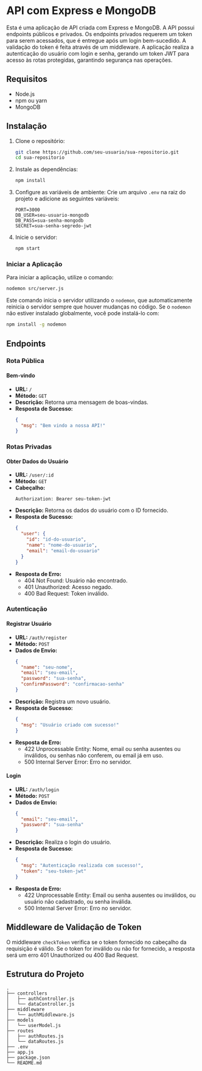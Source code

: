 # API com Express e MongoDB

Esta é uma aplicação de API criada com Express e MongoDB. A API possui endpoints públicos e privados. Os endpoints privados requerem um token para serem acessados, que é entregue após um login bem-sucedido. A validação do token é feita através de um middleware. A aplicação realiza a autenticação do usuário com login e senha, gerando um token JWT para acesso às rotas protegidas, garantindo segurança nas operações.

## Requisitos

- Node.js
- npm ou yarn
- MongoDB

## Instalação

1. Clone o repositório:
    ```sh
    git clone https://github.com/seu-usuario/sua-repositorio.git
    cd sua-repositorio
    ```

2. Instale as dependências:
    ```sh
    npm install
    ```

3. Configure as variáveis de ambiente:
    Crie um arquivo `.env` na raiz do projeto e adicione as seguintes variáveis:
    ```
    PORT=3000
    DB_USER=seu-usuario-mongodb
    DB_PASS=sua-senha-mongodb
    SECRET=sua-senha-segredo-jwt
    ```

4. Inicie o servidor:
    ```sh
    npm start
    ```

### Iniciar a Aplicação

Para iniciar a aplicação, utilize o comando:

```sh
nodemon src/server.js
```

Este comando inicia o servidor utilizando o `nodemon`, que automaticamente reinicia o servidor sempre que houver mudanças no código. Se o `nodemon` não estiver instalado globalmente, você pode instalá-lo com:

```sh
npm install -g nodemon
```


## Endpoints

### Rota Pública

#### Bem-vindo

- **URL:** `/`
- **Método:** `GET`
- **Descrição:** Retorna uma mensagem de boas-vindas.
- **Resposta de Sucesso:**
    ```json
    {
      "msg": "Bem vindo a nossa API!"
    }
    ```

### Rotas Privadas

#### Obter Dados do Usuário

- **URL:** `/user/:id`
- **Método:** `GET`
- **Cabeçalho:**
    ```http
    Authorization: Bearer seu-token-jwt
    ```
- **Descrição:** Retorna os dados do usuário com o ID fornecido.
- **Resposta de Sucesso:**
    ```json
    {
      "user": {
        "id": "id-do-usuario",
        "name": "nome-do-usuario",
        "email": "email-do-usuario"
      }
    }
    ```
- **Resposta de Erro:**
    - 404 Not Found: Usuário não encontrado.
    - 401 Unauthorized: Acesso negado.
    - 400 Bad Request: Token inválido.

### Autenticação

#### Registrar Usuário

- **URL:** `/auth/register`
- **Método:** `POST`
- **Dados de Envio:**
    ```json
    {
      "name": "seu-nome",
      "email": "seu-email",
      "password": "sua-senha",
      "confirmPassword": "confirmacao-senha"
    }
    ```
- **Descrição:** Registra um novo usuário.
- **Resposta de Sucesso:**
    ```json
    {
      "msg": "Usuário criado com sucesso!"
    }
    ```
- **Resposta de Erro:**
    - 422 Unprocessable Entity: Nome, email ou senha ausentes ou inválidos, ou senhas não conferem, ou email já em uso.
    - 500 Internal Server Error: Erro no servidor.

#### Login

- **URL:** `/auth/login`
- **Método:** `POST`
- **Dados de Envio:**
    ```json
    {
      "email": "seu-email",
      "password": "sua-senha"
    }
    ```
- **Descrição:** Realiza o login do usuário.
- **Resposta de Sucesso:**
    ```json
    {
      "msg": "Autenticação realizada com sucesso!",
      "token": "seu-token-jwt"
    }
    ```
- **Resposta de Erro:**
    - 422 Unprocessable Entity: Email ou senha ausentes ou inválidos, ou usuário não cadastrado, ou senha inválida.
    - 500 Internal Server Error: Erro no servidor.

## Middleware de Validação de Token

O middleware `checkToken` verifica se o token fornecido no cabeçalho da requisição é válido. Se o token for inválido ou não for fornecido, a resposta será um erro 401 Unauthorized ou 400 Bad Request.

## Estrutura do Projeto

```plaintext
.
├── controllers
│   ├── authController.js
│   └── dataController.js
├── middleware
│   └── authMiddleware.js
├── models
│   └── userModel.js
├── routes
│   ├── authRoutes.js
│   └── dataRoutes.js
├── .env
├── app.js
├── package.json
└── README.md
